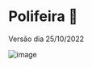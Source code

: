 # Polifeira 🥝

Versão dia 25/10/2022

![image](https://user-images.githubusercontent.com/78219497/197802771-121efb59-deb4-4949-872a-fa1ad475ffeb.png)
